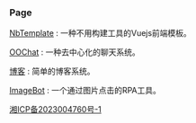 ### Page

[NbTemplate](https://ooqn.com/NbTemplate) : 一种不用构建工具的Vuejs前端模板。

[OOChat](https://github.com/bobcbui/chat) : 一种去中心化的聊天系统。

[博客](https://we.ooqn.com) : 简单的博客系统。

[ImageBot](#) : 一个通过图片点击的RPA工具。

[湘ICP备2023004760号-1]([1111](https://beian.miit.gov.cn/)https://beian.miit.gov.cn/)
